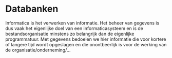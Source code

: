 # Databanken

Informatica is het verwerken van informatie. Het beheer van gegevens is dus vaak het eigenlijke doel van een informaticasysteem en is de bestandsorganisatie minstens zo belangrijk dan de eigenlijke programmatuur. Met gegevens bedoelen we hier informatie die voor kortere of langere tijd wordt opgeslagen en die onontbeerlijk is voor de werking van de organisatie/onderneming/…
